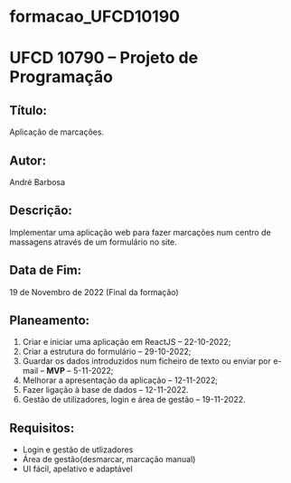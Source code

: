 # formacao_UFCD10190

# UFCD 10790 – Projeto de Programação

## Título:

Aplicação de marcações.

## Autor:

André Barbosa

## Descrição:

Implementar uma aplicação web para fazer marcações num centro de massagens através de um formulário no site.

## Data de Fim:

19 de Novembro de 2022 (Final da formação)

## Planeamento:

1. Criar e iniciar uma aplicação em ReactJS – 22-10-2022;
2. Criar a estrutura do formulário – 29-10-2022;
3. Guardar os dados introduzidos num ficheiro de texto ou enviar por e-mail – **MVP** – 5-11-2022;
4. Melhorar a apresentação da aplicação – 12-11-2022;
5. Fazer ligação à base de dados – 12-11-2022.
6. Gestão de utilizadores, login e área de gestão – 19-11-2022.

## Requisitos:

- Login e gestão de utlizadores
- Área de gestão(desmarcar, marcação manual)
- UI fácil, apelativo e adaptável
